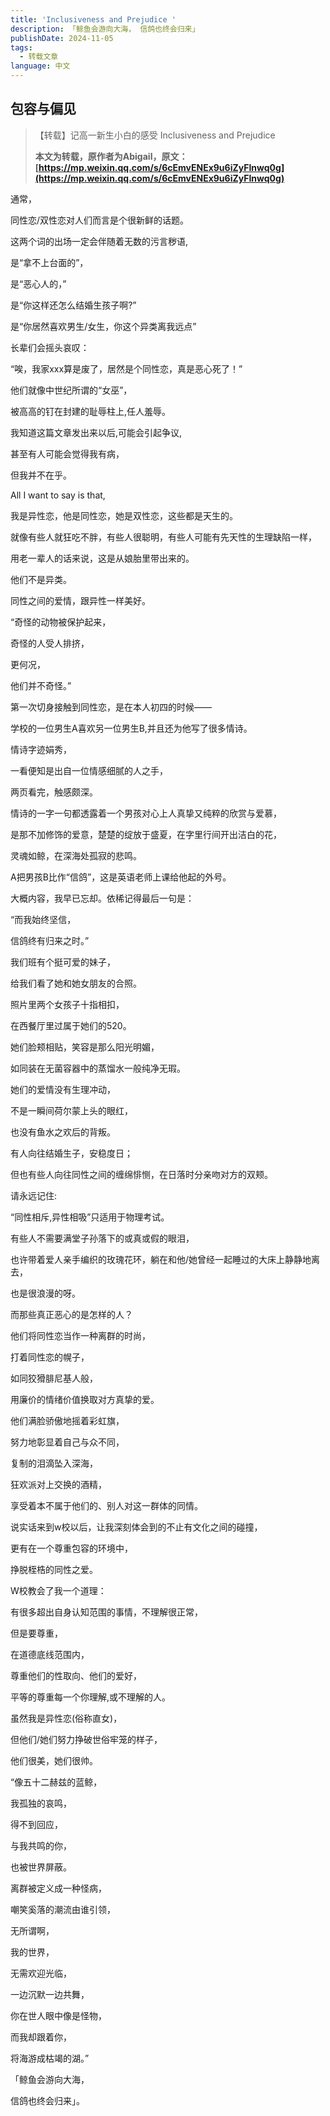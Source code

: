 ```yaml
---
title: 'Inclusiveness and Prejudice '
description: 「鲸鱼会游向大海， 信鸽也终会归来」
publishDate: 2024-11-05
tags:
  - 转载文章
language: 中文
---
```

## 包容与偏见

> 【转载】记高一新生小白的感受 Inclusiveness and Prejudice
> 
> **本文为转载，原作者为Abigail，原文：[https://mp.weixin.qq.com/s/6cEmvENEx9u6iZyFInwq0g](https://mp.weixin.qq.com/s/6cEmvENEx9u6iZyFInwq0g)**

通常，

同性恋/双性恋对人们而言是个很新鲜的话题。

这两个词的出场一定会伴随着无数的污言秽语,

是“拿不上台面的”，

是“恶心人的，”

是“你这样还怎么结婚生孩子啊?”

是“你居然喜欢男生/女生，你这个异类离我远点”

长辈们会摇头哀叹：

“唉，我家xxx算是废了，居然是个同性恋，真是恶心死了！”

他们就像中世纪所谓的“女巫”，

被高高的钉在封建的耻辱柱上,任人羞辱。

我知道这篇文章发出来以后,可能会引起争议,

甚至有人可能会觉得我有病，

但我并不在乎。

All I want to say is that,

我是异性恋，他是同性恋，她是双性恋，这些都是天生的。

就像有些人就狂吃不胖，有些人很聪明，有些人可能有先天性的生理缺陷一样，

用老一辈人的话来说，这是从娘胎里带出来的。

他们不是异类。

同性之间的爱情，跟异性一样美好。

“奇怪的动物被保护起来，

奇怪的人受人排挤，

更何况，

他们并不奇怪。”

第一次切身接触到同性恋，是在本人初四的时候——

学校的一位男生A喜欢另一位男生B,并且还为他写了很多情诗。

情诗字迹娟秀，

一看便知是出自一位情感细腻的人之手，

两页看完，触感颇深。

情诗的一字一句都透露着一个男孩对心上人真挚又纯粹的欣赏与爱慕，

是那不加修饰的爱意，楚楚的绽放于盛夏，在字里行间开出洁白的花，

灵魂如鲸，在深海处孤寂的悲鸣。

A把男孩B比作“信鸽”，这是英语老师上课给他起的外号。

大概内容，我早已忘却。依稀记得最后一句是：

“而我始终坚信，

信鸽终有归来之时。”

我们班有个挺可爱的妹子，

给我们看了她和她女朋友的合照。

照片里两个女孩子十指相扣，

在西餐厅里过属于她们的520。

她们脸颊相贴，笑容是那么阳光明媚，

如同装在无菌容器中的蒸馏水一般纯净无瑕。

她们的爱情没有生理冲动，

不是一瞬间荷尔蒙上头的眼红，

也没有鱼水之欢后的背叛。

有人向往结婚生子，安稳度日；

但也有些人向往同性之间的缠绵悱恻，在日落时分亲吻对方的双颊。

请永远记住:

“同性相斥,异性相吸”只适用于物理考试。

有些人不需要满堂子孙落下的或真或假的眼泪，

也许带着爱人亲手编织的玫瑰花环，躺在和他/她曾经一起睡过的大床上静静地离去，

也是很浪漫的呀。

而那些真正恶心的是怎样的人？

他们将同性恋当作一种离群的时尚，

打着同性恋的幌子，

如同狡猾腓尼基人般，

用廉价的情绪价值换取对方真挚的爱。

他们满脸骄傲地摇着彩虹旗，

努力地彰显着自己与众不同，

复制的泪滴坠入深海，

狂欢派对上交换的酒精，

享受着本不属于他们的、别人对这一群体的同情。

说实话来到w校以后，让我深刻体会到的不止有文化之间的碰撞，

更有在一个尊重包容的环境中，

挣脱桎梏的同性之爱。

W校教会了我一个道理：

有很多超出自身认知范围的事情，不理解很正常，

但是要尊重，

在道德底线范围内，

尊重他们的性取向、他们的爱好，

平等的尊重每一个你理解,或不理解的人。

虽然我是异性恋(俗称直女)，

但他们/她们努力挣破世俗牢笼的样子，

他们很美，她们很帅。

“像五十二赫兹的蓝鲸，

我孤独的哀鸣，

得不到回应，

与我共鸣的你，

也被世界屏蔽。

离群被定义成一种怪病，

嘲笑奚落的潮流由谁引领，

无所谓啊，

我的世界，

无需欢迎光临，

一边沉默一边共舞，

你在世人眼中像是怪物，

而我却跟着你，

将海游成枯竭的湖。”

「鲸鱼会游向大海，

信鸽也终会归来」。
